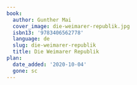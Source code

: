 ```yaml
---
book:
  author: Gunther Mai
  cover_image: die-weimarer-republik.jpg
  isbn13: '9783406562778'
  language: de
  slug: die-weimarer-republik
  title: Die Weimarer Republik
plan:
  date_added: '2020-10-04'
  gone: sc
---
```

